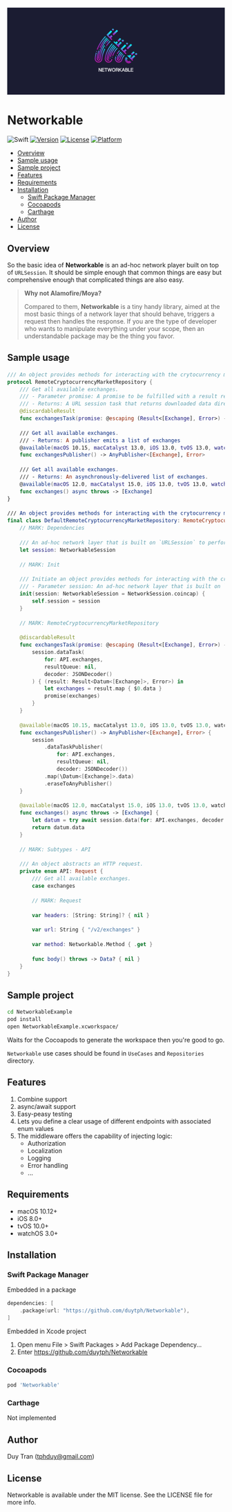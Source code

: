 ![Cover](Assets/Cover@1x.png)

# Networkable

![Swift](https://github.com/duytph/Networkable/workflows/Swift/badge.svg)
[![Version](https://img.shields.io/cocoapods/v/Networkable.svg?style=flat)](https://cocoapods.org/pods/Networkable)
[![License](https://img.shields.io/cocoapods/l/Networkable.svg?style=flat)](https://cocoapods.org/pods/Networkable)
[![Platform](https://img.shields.io/cocoapods/p/Networkable.svg?style=flat)](https://cocoapods.org/pods/Networkable)

- [Overview](#overview)
- [Sample usage](#sample-usage)
- [Sample project](#sample-project)
- [Features](#features)
- [Requirements](#requirements)
- [Installation](#installation)
    - [Swift Package Manager](#swift-package-manager)
    - [Cocoapods](#cocoapods)
    - [Carthage](#carthage)
- [Author](#author)
- [License](#license)

## Overview

So the basic idea of **Networkable** is an ad-hoc network player built on top of `URLSession`. It should be simple enough that common things are easy but comprehensive enough that complicated things are also easy.

> **Why not Alamofire/Moya?**
>
> Compared to them, **Networkable** is a tiny handy library, aimed at the most basic things of a network layer that should behave, triggers a request then handles the response.
> If you are the type of developer who wants to manipulate everything under your scope, then an understandable package may be the thing you favor.

## Sample usage

```swift
/// An object provides methods for interacting with the crytocurrency market data in the remote database.
protocol RemoteCryptocurrencyMarketRepository {
    /// Get all available exchanges.
    /// - Parameter promise: A promise to be fulfilled with a result represents either a success or a failure.
    /// - Returns: A URL session task that returns downloaded data directly to the app in memory.
    @discardableResult
    func exchangesTask(promise: @escaping (Result<[Exchange], Error>) -> Void) -> URLSessionDataTask?
    
    /// Get all available exchanges.
    /// - Returns: A publisher emits a list of exchanges
    @available(macOS 10.15, macCatalyst 13.0, iOS 13.0, tvOS 13.0, watchOS 6.0, *)
    func exchangesPublisher() -> AnyPublisher<[Exchange], Error>
    
    /// Get all available exchanges.
    /// - Returns: An asynchronously-delivered list of exchanges.
    @available(macOS 12.0, macCatalyst 15.0, iOS 13.0, tvOS 13.0, watchOS 6.0, *)
    func exchanges() async throws -> [Exchange]
}

/// An object provides methods for interacting with the crytocurrency market data in the remote database.
final class DefaultRemoteCryptocurrencyMarketRepository: RemoteCryptocurrencyMarketRepository {
    // MARK: Dependencies
    
    /// An ad-hoc network layer that is built on `URLSession` to perform an HTTP request.
    let session: NetworkableSession
    
    // MARK: Init
    
    /// Initiate an object provides methods for interacting with the crytocurrency market data in the remote database.
    /// - Parameter session: An ad-hoc network layer that is built on `URLSession` to perform an HTTP request.
    init(session: NetworkableSession = NetworkSession.coincap) {
        self.session = session
    }
    
    // MARK: RemoteCryptocurrencyMarketRepository
    
    @discardableResult
    func exchangesTask(promise: @escaping (Result<[Exchange], Error>) -> Void) -> URLSessionDataTask? {
        session.dataTask(
            for: API.exchanges,
            resultQueue: nil,
            decoder: JSONDecoder()
        ) { (result: Result<Datum<[Exchange]>, Error>) in
            let exchanges = result.map { $0.data }
            promise(exchanges)
        }
    }
    
    @available(macOS 10.15, macCatalyst 13.0, iOS 13.0, tvOS 13.0, watchOS 6.0, *)
    func exchangesPublisher() -> AnyPublisher<[Exchange], Error> {
        session
            .dataTaskPublisher(
                for: API.exchanges,
                resultQueue: nil,
                decoder: JSONDecoder())
            .map(\Datum<[Exchange]>.data)
            .eraseToAnyPublisher()
    }
    
    @available(macOS 12.0, macCatalyst 15.0, iOS 13.0, tvOS 13.0, watchOS 6.0, *)
    func exchanges() async throws -> [Exchange] {
        let datum = try await session.data(for: API.exchanges, decoder: JSONDecoder()) as Datum<[Exchange]>
        return datum.data
    }
    
    // MARK: Subtypes - API
    
    /// An object abstracts an HTTP request.
    private enum API: Request {
        /// Get all available exchanges.
        case exchanges
        
        // MARK: Request
        
        var headers: [String: String]? { nil }
        
        var url: String { "/v2/exchanges" }
        
        var method: Networkable.Method { .get }
        
        func body() throws -> Data? { nil }
    }
}

```

## Sample project

```bash
cd NetworkableExample
pod install
open NetworkableExample.xcworkspace/
```

Waits for the Cocoapods to generate the workspace then you're good to go.

`Networkable` use cases should be found in `UseCases` and `Repositories` directory.

## Features

1. Combine support
2. async/await support
3. Easy-peasy testing
4. Lets you define a clear usage of different endpoints with associated enum values
5. The middleware offers the capability of injecting logic:
   - Authorization
   - Localization
   - Logging
   - Error handling
   - ...

## Requirements

- macOS 10.12+
- iOS 8.0+
- tvOS 10.0+
- watchOS 3.0+

## Installation

### Swift Package Manager

Embedded in a package

```swift
dependencies: [
    .package(url: "https://github.com/duytph/Networkable"),
]
```

Embedded in Xcode project

1. Open menu File > Swift Packages > Add Package Dependency...
2. Enter https://github.com/duytph/Networkable

### Cocoapods

```ruby
pod 'Networkable'
```

### Carthage

Not implemented

## Author

Duy Tran (tphduy@gmail.com)

## License

Networkable is available under the MIT license. See the LICENSE file for more info.
